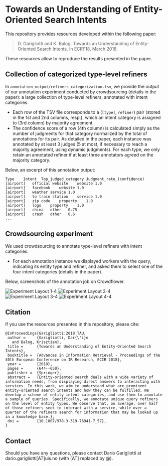 # Towards an Understanding of Entity-Oriented Search Intents

This repository provides resources developed within the following paper:

> D. Garigliotti and K. Balog. Towards an Understanding of Entity-Oriented Search Intents. In ECIR'18, March 2018.

These resources allow to reproduce the results presented in the paper.


## Collection of categorized type-level refiners

In `annotation_output/refiners_categorization.tsv`, we provide the output of our annotation experiment conducted by crowdsourcing (details in the paper): a large collection of type-level refiners, annotated with intent categories.

  - Each row of the TSV file corresponds to a (`[type]`, `refiner`) pair (stored in the 1st and 2nd columns, resp.), which an intent category is assigned to (3rd column) by majority agreement.
  - The confidence score of a row (4th column) is calculated simply as the number of judgments for that category normalized by the total of annotations for its pair. As detailed in the paper, each instance was annotated by at least 3 judges (5 at most, if necessary to reach a majority agreement, using dynamic judgments). For each type, we only retain an annotated refiner if at least three annotators agreed on the majority category.

Below, an excerpt of this annotation output:

```
Type	Intent	Top_judged_category	Judgment_rate_(confidence)
[airport]	official website	website	1.0
[airport]	facebook	website	1.0
[airport]	weather	service	1.0
[airport]	to train station	service	1.0
[airport]	zip code	property	1.0
[airport]	logo	property	1.0
[airport]	china	other	0.75
[airport]	crash	other	0.6
...
```

## Crowdsourcing experiment

We used crowdsourcing to annotate type-level refiners with intent categories. 

  - For each annotation instance we displayed workers with the query, indicating its entity type and refiner, and asked them to select one of the four intent categories (details in the paper).

Below, screenshots of the annotation job on Crowdflower.

![Experiment Layout 1-4](https://github.com/iai-group/ecir2018-intents/blob/master/images/exp_layout_1-4.png)
![Experiment Layout 2-4](https://github.com/iai-group/ecir2018-intents/blob/master/images/exp_layout_2-4.png)
![Experiment Layout 3-4](https://github.com/iai-group/ecir2018-intents/blob/master/images/exp_layout_3-4.png)
![Experiment Layout 4-4](https://github.com/iai-group/ecir2018-intents/blob/master/images/exp_layout_4-4.png)


## Citation

If you use the resources presented in this repository, please cite:

```
@InProceedings{Garigliotti:2018:TAU,
 author =     {Garigliotti, Dar{\'i}o
   and Balog, Krisztian},
 title =      {Towards an Understanding of Entity-Oriented Search Intents},
 booktitle =  {Advances in Information Retrieval - Proceedings of the 40th European Conference on IR Research, ECIR 2018},
 year =       {2018},
 pages =      {644--650},
 publisher =  {Springer},
 abstract =   {Entity-oriented search deals with a wide variety of information needs, from displaying direct answers to interacting with services. In this work, we aim to understand what are prominent entity-oriented search intents and how they can be fulfilled. We develop a scheme of entity intent categories, and use them to annotate a sample of queries. Specifically, we annotate unique query refiners on the level of entity types. We observe that, on average, over half of those refiners seek to interact with a service, while over a quarter of the refiners search for information that may be looked up in a knowledge base.},
 doi =        {10.1007/978-3-319-76941-7_57},
}
```


## Contact

Should you have any questions, please contact Darío Garigliotti at dario.garigliotti[AT]uis.no (with [AT] replaced by @).
